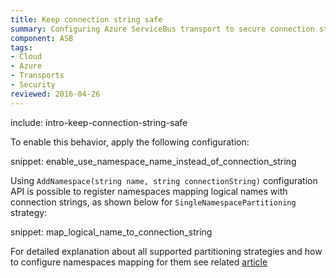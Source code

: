 ```yaml
---
title: Keep connection string safe
summary: Configuring Azure ServiceBus transport to secure connection strings. 
component: ASB
tags:
- Cloud
- Azure
- Transports 
- Security
reviewed: 2016-04-26
---
```


include: intro-keep-connection-string-safe

To enable this behavior, apply the following configuration:

snippet: enable_use_namespace_name_instead_of_connection_string

Using `AddNamespace(string name, string connectionString)` configuration API is possible to register namespaces mapping logical names with connection strings, as shown below for `SingleNamespacePartitioning` strategy:

snippet: map_logical_name_to_connection_string 

For detailed explanation about all supported partitioning strategies and how to configure namespaces mapping for them see related [article](multiple-namespaces-support.md)
